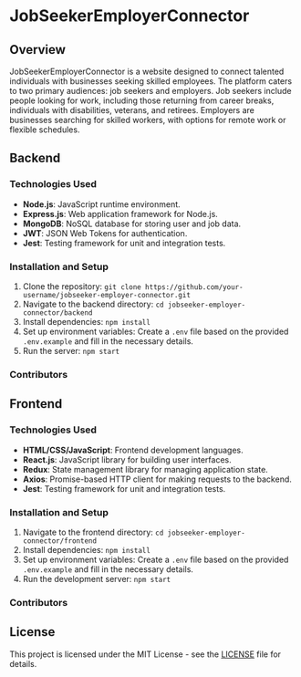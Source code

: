 # JobSeekerEmployerConnector

## Overview

JobSeekerEmployerConnector is a website designed to connect talented individuals with businesses seeking skilled employees. The platform caters to two primary audiences: job seekers and employers. Job seekers include people looking for work, including those returning from career breaks, individuals with disabilities, veterans, and retirees. Employers are businesses searching for skilled workers, with options for remote work or flexible schedules.

## Backend

### Technologies Used

- **Node.js**: JavaScript runtime environment.
- **Express.js**: Web application framework for Node.js.
- **MongoDB**: NoSQL database for storing user and job data.
- **JWT**: JSON Web Tokens for authentication.
- **Jest**: Testing framework for unit and integration tests.

### Installation and Setup

1. Clone the repository: `git clone https://github.com/your-username/jobseeker-employer-connector.git`
2. Navigate to the backend directory: `cd jobseeker-employer-connector/backend`
3. Install dependencies: `npm install`
4. Set up environment variables: Create a `.env` file based on the provided `.env.example` and fill in the necessary details.
5. Run the server: `npm start`

### Contributors


## Frontend

### Technologies Used

- **HTML/CSS/JavaScript**: Frontend development languages.
- **React.js**: JavaScript library for building user interfaces.
- **Redux**: State management library for managing application state.
- **Axios**: Promise-based HTTP client for making requests to the backend.
- **Jest**: Testing framework for unit and integration tests.

### Installation and Setup

1. Navigate to the frontend directory: `cd jobseeker-employer-connector/frontend`
2. Install dependencies: `npm install`
3. Set up environment variables: Create a `.env` file based on the provided `.env.example` and fill in the necessary details.
4. Run the development server: `npm start`

### Contributors



## License

This project is licensed under the MIT License - see the [LICENSE](LICENSE) file for details.
